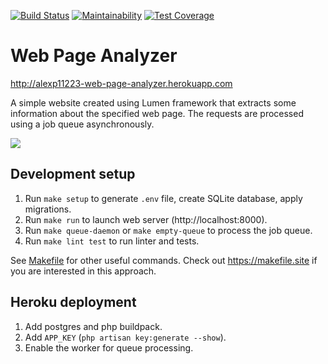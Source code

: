 [![Build Status](https://travis-ci.org/AlexP11223/php-project-lvl3.svg?branch=master)](https://travis-ci.org/AlexP11223/php-project-lvl3)
[![Maintainability](https://api.codeclimate.com/v1/badges/fd2a401ad73e174686e2/maintainability)](https://codeclimate.com/github/AlexP11223/php-project-lvl3/maintainability)
[![Test Coverage](https://api.codeclimate.com/v1/badges/fd2a401ad73e174686e2/test_coverage)](https://codeclimate.com/github/AlexP11223/php-project-lvl3/test_coverage)

# Web Page Analyzer

http://alexp11223-web-page-analyzer.herokuapp.com

A simple website created using Lumen framework that extracts some information about the specified web page. The requests are processed using a job queue asynchronously.

![](https://i.imgur.com/V0wBwyR.gif)

## Development setup

1. Run `make setup` to generate `.env` file, create SQLite database, apply migrations.
2. Run `make run` to launch web server (http://localhost:8000).
3. Run `make queue-daemon` or `make empty-queue` to process the job queue.
4. Run `make lint test` to run linter and tests.

See [Makefile](/Makefile) for other useful commands. Check out https://makefile.site if you are interested in this approach.

## Heroku deployment

1. Add postgres and php buildpack.
2. Add `APP_KEY` (`php artisan key:generate --show`).
3. Enable the worker for queue processing.
